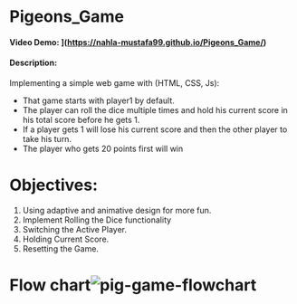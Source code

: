 # Pigeons_Game
#### Video Demo:  <URL HERE>](https://nahla-mustafa99.github.io/Pigeons_Game/)
#### Description:
Implementing a simple web game with (HTML, CSS, Js):
- That game starts with player1 by default.
- The player can roll the dice multiple times and hold his current score in his total score before he gets 1.
- If a player gets 1 will lose his current score and then the other player to take his turn.
- The player who gets 20 points first will win

# Objectives:
1) Using adaptive and animative design for more fun.
2) Implement Rolling the Dice functionality
3) Switching the Active Player.
4) Holding Current Score.
5) Resetting the Game.

# Flow chart![pig-game-flowchart](https://user-images.githubusercontent.com/75391814/226435430-33e9d634-2b91-44e2-a30f-719cb47a9f72.png)


